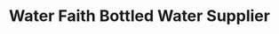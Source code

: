 ---
title: "Water Faith Bottled Water Supplier"
url: /cagayan-de-oro-city/water-faith-bottled-water-supplier/
shop: water
---